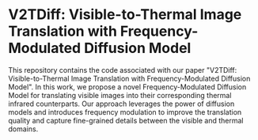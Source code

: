 # V2TDiff: Visible-to-Thermal Image Translation with Frequency-Modulated Diffusion Model
This repository contains the code associated with our paper "V2TDiff: Visible-to-Thermal Image Translation with Frequency-Modulated Diffusion Model". In this work, we propose a novel Frequency-Modulated Diffusion Model for translating visible images into their corresponding thermal infrared counterparts. Our approach leverages the power of diffusion models and introduces frequency modulation to improve the translation quality and capture fine-grained details between the visible and thermal domains.
